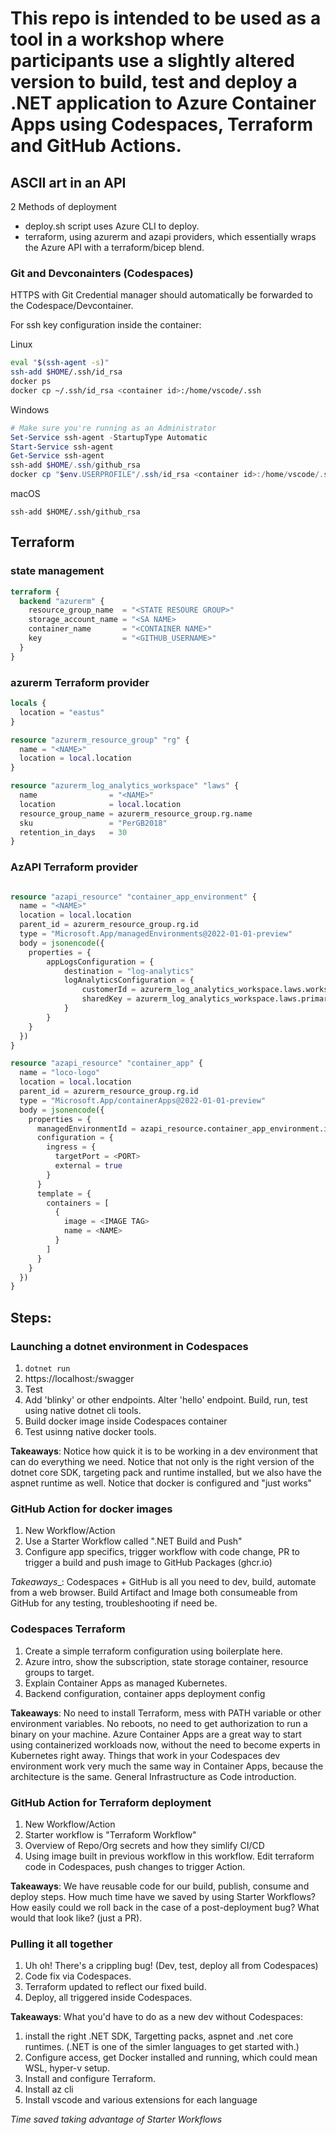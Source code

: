 # This repo is intended to be used as a tool in a workshop where participants use a slightly altered version to build, test and deploy a .NET application to Azure Container Apps using Codespaces, Terraform and GitHub Actions.

## ASCII art in an API


2 Methods of deployment

+ deploy.sh script uses Azure CLI to deploy.
+ terraform, using azurerm and azapi providers, which essentially wraps the Azure API with a terraform/bicep blend.

### Git and Devconainters (Codespaces)

HTTPS with Git Credential manager should automatically be forwarded to the Codespace/Devcontainer. 

For ssh key configuration inside the container:

Linux
```bash
eval "$(ssh-agent -s)"
ssh-add $HOME/.ssh/id_rsa
docker ps
docker cp ~/.ssh/id_rsa <container id>:/home/vscode/.ssh
```

Windows
```powershell
# Make sure you're running as an Administrator
Set-Service ssh-agent -StartupType Automatic
Start-Service ssh-agent
Get-Service ssh-agent
ssh-add $HOME/.ssh/github_rsa
docker cp "$env.USERPROFILE"/.ssh/id_rsa <container id>:/home/vscode/.ssh
```

macOS
```
ssh-add $HOME/.ssh/github_rsa
```

## Terraform

### state management
```tf
terraform {
  backend "azurerm" {
    resource_group_name  = "<STATE RESOURE GROUP>"
    storage_account_name = "<SA NAME>
    container_name       = "<CONTAINER NAME>"
    key                  = "<GITHUB_USERNAME>"
  }
}
```

### azurerm Terraform provider
```tf
locals {
  location = "eastus"
}

resource "azurerm_resource_group" "rg" {
  name = "<NAME>"
  location = local.location
}

resource "azurerm_log_analytics_workspace" "laws" {
  name                = "<NAME>"
  location            = local.location
  resource_group_name = azurerm_resource_group.rg.name
  sku                 = "PerGB2018"
  retention_in_days   = 30
}
```

### AzAPI Terraform provider
```tf

resource "azapi_resource" "container_app_environment" {
  name = "<NAME>"  
  location = local.location
  parent_id = azurerm_resource_group.rg.id
  type = "Microsoft.App/managedEnvironments@2022-01-01-preview"
  body = jsonencode({
    properties = {
        appLogsConfiguration = {
            destination = "log-analytics"
            logAnalyticsConfiguration = {
                customerId = azurerm_log_analytics_workspace.laws.workspace_id
                sharedKey = azurerm_log_analytics_workspace.laws.primary_shared_key
            }
        }
    }
  })
}

resource "azapi_resource" "container_app" {
  name = "loco-logo"  
  location = local.location
  parent_id = azurerm_resource_group.rg.id
  type = "Microsoft.App/containerApps@2022-01-01-preview"
  body = jsonencode({
    properties = {
      managedEnvironmentId = azapi_resource.container_app_environment.id
      configuration = {
        ingress = {
          targetPort = <PORT>
          external = true
        }
      }
      template = {
        containers = [
          {
            image = <IMAGE TAG>
            name = <NAME>
          }
        ]
      }
    }
  })
}
```

## Steps:
### Launching a dotnet environment in Codespaces
1. `dotnet run`
2. https://localhost:<port>/swagger
3. Test
4. Add 'blinky' or other endpoints. Alter 'hello' endpoint. Build, run, test using native dotnet cli tools.
5. Build docker image inside Codespaces container
6. Test usinng native docker tools.
 
__Takeaways__: Notice how quick it is to be working in a dev environment that can do everything we need. Notice that not only is the right version of the dotnet core SDK, targeting pack and runtime installed, but we also have the aspnet runtime as well. Notice that docker is configured and "just works"

### GitHub Action for docker images
1. New Workflow/Action
2. Use a Starter Workflow called ".NET Build and Push"
3. Configure app specifics, trigger workflow with code change, PR to trigger a build and push image to GitHub Packages (ghcr.io)

_Takeaways__: Codespaces + GitHub is all you need to dev, build, automate from a web browser. Build Artifact and Image both consumeable from GitHub for any testing, troubleshooting if need be.

### Codespaces Terraform
1. Create a simple terraform configuration using boilerplate here.
2. Azure intro, show the subscription, state storage container, resource groups to target.
2. Explain Container Apps as managed Kubernetes.
3. Backend configuration, container apps deployment config

__Takeaways__: No need to install Terraform, mess with PATH variable or other environment variables. No reboots, no need to get authorization to run a binary on your machine. Azure Container Apps are a great way to start using containerized workloads now, without the need to become experts in Kubernetes right away. Things that work in your Codespaces dev environment work very much the same way in Container Apps, because the architecture is the same. General Infrastructure as Code introduction.


### GitHub Action for Terraform deployment
1. New Workflow/Action
2. Starter workflow is "Terraform Workflow"
3. Overview of Repo/Org secrets and how they simlify CI/CD
3. Using image built in previous workflow in this workflow. Edit terraform code in Codespaces, push changes to trigger Action. 

__Takeaways__: We have reusable code for our build, publish, consume and deploy steps. How much time have we saved by using Starter Workflows? How easily could we roll back in the case of a post-deployment bug? What would that look like? (just a PR).


### Pulling it all together
1. Uh oh! There's a crippling bug! (Dev, test, deploy all from Codespaces)
2. Code fix via Codespaces. 
3. Terraform updated to reflect our fixed build.
4. Deploy, all triggered inside Codespaces.

__Takeaways__: What you'd have to do as a new dev without Codespaces:
1. install the right .NET SDK, Targetting packs, aspnet and .net core runtimes. (.NET is one of the simler languages to get started with.)
2. Configure access, get Docker installed and running, which could mean WSL, hyper-v setup. 
3. Install and configure Terraform. 
4. Install az cli
5. Install vscode and various extensions for each language

_Time saved taking advantage of Starter Workflows_
